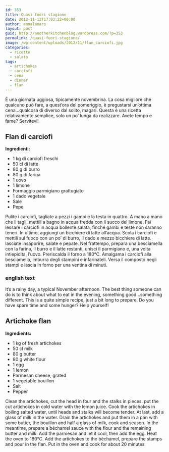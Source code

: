 ```yaml
---
id: 353
title: Quasi fuori stagione
date: 2012-11-12T17:03:22+00:00
author: annalanaro
layout: post
guid: http://anotherkitchenblog.wordpress.com/?p=353
permalink: /quasi-fuori-stagione/
image: /wp-content/uploads/2012/11/flan_carciofi.jpg
categories:
  - ricette
  - salato
tags:
  - artichokes
  - carciofi
  - cena
  - dinner
  - flan
---
```

È una giornata uggiosa, tipicamente novembrina. La cosa migliore che qualcuno può fare, a quest&#8217;ora del pomeriggio, è pregustarsi un&#8217;ottima cena&#8230;qualcosa di diverso dal solito, magari. Questa è una ricetta relativamente semplice, solo un po&#8217; lunga da realizzare. Avete tempo e fame? Servitevi!

## Flan di carciofi

**Ingredienti:**
* 1 kg di carciofi freschi
* 50 cl di latte
* 80 g di burro
* 80 g di farina
* 1 uovo
* 1 limone
* Formaggio parmigiano grattugiato
* 1 dado vegetale
* Sale
* Pepe

Pulite i carciofi, tagliate a pezzi i gambi e la testa in quattro. A mano a mano che li tagli, mettili a bagno in acqua fredda con il succo del limone. Fai lessare i carciofi in acqua bollente salata, finché gambi e teste non saranno teneri. In ultimo, aggiungi un bicchiere di latte all&#8217;acqua. Scola i carciofi e mettili sul fuoco con un po&#8217; di burro, il dado e mezzo bicchiere di latte. lasciate insaporire, salate e pepate. Nel frattempo, prepara una besciamella con la farina, il burro e il latte restanti, unisci il parmigiano e, una volta intiepidita, l&#8217;uovo. Preriscalda il forno a 180°C. Amalgama i carciofi alla besciamella, imburra degli stampini e infarinateli. Versa il composto negli stampi e lascia in forno per una ventina di minuti.

### english text

It&#8217;s a rainy day, a typical November afternoon. The best thing someone can do is to think about what to eat in the evening, something good&#8230;something different. This is a quite simple recipe, just a bit long to prepare. Do you have spare time and some hunger? Help yourself!

## Artichoke flan

**Ingredients:**
* 1 kg of fresh artichokes
* 50 cl milk
* 80 g butter
* 80 g white flour
* 1 egg
* 1 lemon
* Parmesan cheese, grated
* 1 vegetable bouillon
* Salt
* Pepper

Clean the artichokes, cut the head in four and the stalks in pieces. put the cut artichokes in cold water with the lemon juice. Cook the artichokes in boiling salted water, until heads and stalks will become tender. At last, add a glass of milk in the water. Drain the artichokes and put them in a pan with some butter, the bouillon and half a glass of milk, cook and season. In the meantime, prepare a béchamel sauce with the flour and the remaining butter and milk. Add the parmesan and let it cool, then add the egg. Heat the oven to 180°C. Add the artichokes to the béchamel, prepare the stamps and pour in the flan. Put in the oven and cook for about 20 minutes.